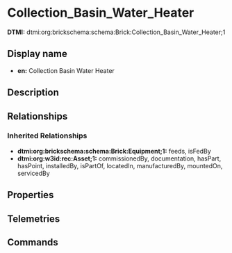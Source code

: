 # Collection_Basin_Water_Heater
**DTMI:** dtmi:org:brickschema:schema:Brick:Collection_Basin_Water_Heater;1
## Display name
- **en:** Collection Basin Water Heater
## Description
## Relationships
### Inherited Relationships
* **dtmi:org:brickschema:schema:Brick:Equipment;1:** feeds, isFedBy
* **dtmi:org:w3id:rec:Asset;1:** commissionedBy, documentation, hasPart, hasPoint, installedBy, isPartOf, locatedIn, manufacturedBy, mountedOn, servicedBy
## Properties
## Telemetries
## Commands
